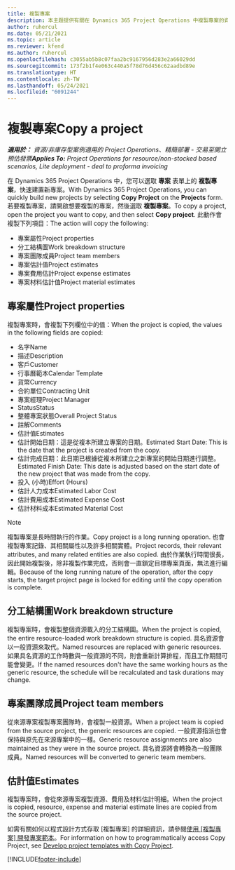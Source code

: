 ```yaml
---
title: 複製專案
description: 本主題提供有關在 Dynamics 365 Project Operations 中複製專案的資訊。
author: ruhercul
ms.date: 05/21/2021
ms.topic: article
ms.reviewer: kfend
ms.author: ruhercul
ms.openlocfilehash: c3055ab5b8c07faa2bc9167956d283e2a66029dd
ms.sourcegitcommit: 173f2b1f4e063c440a5f78d76d456c62aadbd89e
ms.translationtype: HT
ms.contentlocale: zh-TW
ms.lasthandoff: 05/24/2021
ms.locfileid: "6091244"
---
```

# <a name="copy-a-project"></a><span data-ttu-id="2b81a-103">複製專案</span><span class="sxs-lookup"><span data-stu-id="2b81a-103">Copy a project</span></span>

<span data-ttu-id="2b81a-104">_**適用於：** 資源/非庫存型案例適用的 Project Operations、精簡部署 - 交易至開立預估發票_</span><span class="sxs-lookup"><span data-stu-id="2b81a-104">_**Applies To:** Project Operations for resource/non-stocked based scenarios, Lite deployment - deal to proforma invoicing_</span></span>

<span data-ttu-id="2b81a-105">在 Dynamics 365 Project Operations 中，您可以選取 **專案** 表單上的 **複製專案**，快速建置新專案。</span><span class="sxs-lookup"><span data-stu-id="2b81a-105">With Dynamics 365 Project Operations, you can quickly build new projects by selecting **Copy Project** on the **Projects** form.</span></span> <span data-ttu-id="2b81a-106">若要複製專案，請開啟想要複製的專案，然後選取 **複製專案**。</span><span class="sxs-lookup"><span data-stu-id="2b81a-106">To copy a project, open the project you want to copy, and then select **Copy project**.</span></span> <span data-ttu-id="2b81a-107">此動作會複製下列項目：</span><span class="sxs-lookup"><span data-stu-id="2b81a-107">The action will copy the following:</span></span>

- <span data-ttu-id="2b81a-108">專案屬性</span><span class="sxs-lookup"><span data-stu-id="2b81a-108">Project properties</span></span> 
- <span data-ttu-id="2b81a-109">分工結構圖</span><span class="sxs-lookup"><span data-stu-id="2b81a-109">Work breakdown structure</span></span>
- <span data-ttu-id="2b81a-110">專案團隊成員</span><span class="sxs-lookup"><span data-stu-id="2b81a-110">Project team members</span></span>
- <span data-ttu-id="2b81a-111">專案估計值</span><span class="sxs-lookup"><span data-stu-id="2b81a-111">Project estimates</span></span>
- <span data-ttu-id="2b81a-112">專案費用估計</span><span class="sxs-lookup"><span data-stu-id="2b81a-112">Project expense estimates</span></span>
- <span data-ttu-id="2b81a-113">專案材料估計值</span><span class="sxs-lookup"><span data-stu-id="2b81a-113">Project material estimates</span></span>

## <a name="project-properties"></a><span data-ttu-id="2b81a-114">專案屬性</span><span class="sxs-lookup"><span data-stu-id="2b81a-114">Project properties</span></span>

<span data-ttu-id="2b81a-115">複製專案時，會複製下列欄位中的值：</span><span class="sxs-lookup"><span data-stu-id="2b81a-115">When the project is copied, the values in the following fields are copied:</span></span>

- <span data-ttu-id="2b81a-116">名字</span><span class="sxs-lookup"><span data-stu-id="2b81a-116">Name</span></span>
- <span data-ttu-id="2b81a-117">描述</span><span class="sxs-lookup"><span data-stu-id="2b81a-117">Description</span></span>
- <span data-ttu-id="2b81a-118">客戶</span><span class="sxs-lookup"><span data-stu-id="2b81a-118">Customer</span></span>
- <span data-ttu-id="2b81a-119">行事曆範本</span><span class="sxs-lookup"><span data-stu-id="2b81a-119">Calendar Template</span></span>
- <span data-ttu-id="2b81a-120">貨幣</span><span class="sxs-lookup"><span data-stu-id="2b81a-120">Currency</span></span>
- <span data-ttu-id="2b81a-121">合約單位</span><span class="sxs-lookup"><span data-stu-id="2b81a-121">Contracting Unit</span></span>
- <span data-ttu-id="2b81a-122">專案經理</span><span class="sxs-lookup"><span data-stu-id="2b81a-122">Project Manager</span></span>
- <span data-ttu-id="2b81a-123">Status</span><span class="sxs-lookup"><span data-stu-id="2b81a-123">Status</span></span>
- <span data-ttu-id="2b81a-124">整體專案狀態</span><span class="sxs-lookup"><span data-stu-id="2b81a-124">Overall Project Status</span></span>
- <span data-ttu-id="2b81a-125">註解</span><span class="sxs-lookup"><span data-stu-id="2b81a-125">Comments</span></span>
- <span data-ttu-id="2b81a-126">估計值</span><span class="sxs-lookup"><span data-stu-id="2b81a-126">Estimates</span></span>
- <span data-ttu-id="2b81a-127">估計開始日期：這是從複本所建立專案的日期。</span><span class="sxs-lookup"><span data-stu-id="2b81a-127">Estimated Start Date: This is the date that the project is created from the copy.</span></span>
- <span data-ttu-id="2b81a-128">估計完成日期：此日期已根據從複本所建立之新專案的開始日期進行調整。</span><span class="sxs-lookup"><span data-stu-id="2b81a-128">Estimated Finish Date: This date is adjusted based on the start date of the new project that was made from the copy.</span></span>
- <span data-ttu-id="2b81a-129">投入 (小時)</span><span class="sxs-lookup"><span data-stu-id="2b81a-129">Effort (Hours)</span></span>
- <span data-ttu-id="2b81a-130">估計人力成本</span><span class="sxs-lookup"><span data-stu-id="2b81a-130">Estimated Labor Cost</span></span>
- <span data-ttu-id="2b81a-131">估計費用成本</span><span class="sxs-lookup"><span data-stu-id="2b81a-131">Estimated Expense Cost</span></span>
- <span data-ttu-id="2b81a-132">估計材料成本</span><span class="sxs-lookup"><span data-stu-id="2b81a-132">Estimated Material Cost</span></span>

> [!NOTE]
> <span data-ttu-id="2b81a-133">複製專案是長時間執行的作業。</span><span class="sxs-lookup"><span data-stu-id="2b81a-133">Copy project is a long running operation.</span></span> <span data-ttu-id="2b81a-134">也會複製專案記錄、其相關屬性以及許多相關實體。</span><span class="sxs-lookup"><span data-stu-id="2b81a-134">Project records, their relevant attributes, and many related entities are also copied.</span></span> <span data-ttu-id="2b81a-135">由於作業執行時間很長，因此開始複製後，除非複製作業完成，否則會一直鎖定目標專案頁面，無法進行編輯。</span><span class="sxs-lookup"><span data-stu-id="2b81a-135">Because of the long running nature of the operation, after the copy starts, the target project page is locked for editing until the copy operation is complete.</span></span>

## <a name="work-breakdown-structure"></a><span data-ttu-id="2b81a-136">分工結構圖</span><span class="sxs-lookup"><span data-stu-id="2b81a-136">Work breakdown structure</span></span>

<span data-ttu-id="2b81a-137">複製專案時，會複製整個資源載入的分工結構圖。</span><span class="sxs-lookup"><span data-stu-id="2b81a-137">When the project is copied, the entire resource-loaded work breakdown structure is copied.</span></span> <span data-ttu-id="2b81a-138">具名資源會以一般資源來取代。</span><span class="sxs-lookup"><span data-stu-id="2b81a-138">Named resources are replaced with generic resources.</span></span> <span data-ttu-id="2b81a-139">如果具名資源的工作時數與一般資源的不同，則會重新計算排程，而且工作期間可能會變更。</span><span class="sxs-lookup"><span data-stu-id="2b81a-139">If the named resources don't have the same working hours as the generic resource, the schedule will be recalculated and task durations may change.</span></span>

## <a name="project-team-members"></a><span data-ttu-id="2b81a-140">專案團隊成員</span><span class="sxs-lookup"><span data-stu-id="2b81a-140">Project team members</span></span>

<span data-ttu-id="2b81a-141">從來源專案複製專案團隊時，會複製一般資源。</span><span class="sxs-lookup"><span data-stu-id="2b81a-141">When a project team is copied from the source project, the generic resources are copied.</span></span> <span data-ttu-id="2b81a-142">一般資源指派也會保持與原先在來源專案中的一樣。</span><span class="sxs-lookup"><span data-stu-id="2b81a-142">Generic resource assignments are also maintained as they were in the source project.</span></span> <span data-ttu-id="2b81a-143">具名資源將會轉換為一般團隊成員。</span><span class="sxs-lookup"><span data-stu-id="2b81a-143">Named resources will be converted to generic team members.</span></span>

## <a name="estimates"></a><span data-ttu-id="2b81a-144">估計值</span><span class="sxs-lookup"><span data-stu-id="2b81a-144">Estimates</span></span>

<span data-ttu-id="2b81a-145">複製專案時，會從來源專案複製資源、費用及材料估計明細。</span><span class="sxs-lookup"><span data-stu-id="2b81a-145">When the project is copied, resource, expense and material estimate lines are copied from the source project.</span></span> 

<span data-ttu-id="2b81a-146">如需有關如何以程式設計方式存取 [複製專案] 的詳細資訊，請參閱[使用 [複製專案] 開發專案範本](dev-copy-project.md)。</span><span class="sxs-lookup"><span data-stu-id="2b81a-146">For information on how to programmatically access Copy Project, see [Develop project templates with Copy Project](dev-copy-project.md).</span></span>


[!INCLUDE[footer-include](../includes/footer-banner.md)]
